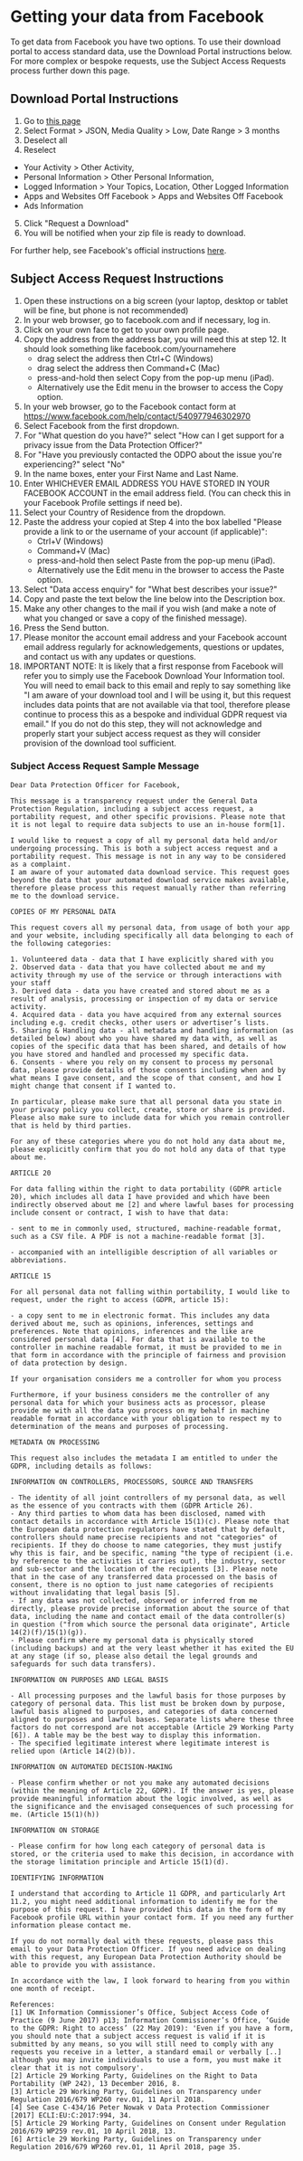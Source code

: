 # Getting your data from Facebook

To get data from Facebook you have two options. To use their download portal to access standard data, use the Download Portal instructions below. 
For more complex or bespoke requests, use the Subject Access Requests process further down this page. 

## Download Portal Instructions

1. Go to [this page](https://www.facebook.com/dyi/?referrer=yfi_settings)
2. Select Format > JSON, Media Quality > Low, Date Range > 3 months
3. Deselect all
4. Reselect
 - Your Activity > Other Activity,
 - Personal Information > Other Personal Information,
 - Logged Information > Your Topics, Location, Other Logged Information
 - Apps and Websites Off Facebook > Apps and Websites Off Facebook
 - Ads Information
5. Click "Request a Download"
6. You will be notified when your zip file is ready to download.

For further help, see Facebook's official instructions [here](https://www.facebook.com/help/212802592074644).

## Subject Access Request Instructions

1. Open these instructions on a big screen (your laptop, desktop or tablet will be fine, but phone is not recommended)
2. In your web browser, go to facebook.com and if necessary, log in.
3. Click on your own face to get to your own profile page.
4. Copy the address from the address bar, you will need this at step 12. It should look something like facebook.com/yournamehere
    - drag select the address then Ctrl+C (Windows)
    - drag select the address then Command+C (Mac)
    - press-and-hold then select Copy from the pop-up menu (iPad).
    - Alternatively use the Edit menu in the browser to access the Copy option.
5. In your web browser, go to the Facebook contact form at https://www.facebook.com/help/contact/540977946302970
6. Select Facebook from the first dropdown.
7. For "What question do you have?" select "How can I get support for a privacy issue from the Data Protection Officer?"
8. For "Have you previously contacted the ODPO about the issue you're experiencing?" select "No"
9. In the name boxes, enter your First Name and Last Name.
10. Enter WHICHEVER EMAIL ADDRESS YOU HAVE STORED IN YOUR FACEBOOK ACCOUNT in the email address field. (You can check this in your Facebook Profile settings if need be).
11. Select your Country of Residence from the dropdown.
12. Paste the address your copied at Step 4 into the box labelled "Please provide a link to or the username of your account (if applicable)":
    - Ctrl+V (Windows)
    - Command+V (Mac)
    - press-and-hold then select Paste from the pop-up menu (iPad).
    - Alternatively use the Edit menu in the browser to access the Paste option.
13. Select "Data access enquiry" for "What best describes your issue?"
14. Copy and paste the text below the line below into the Description box.
15. Make any other changes to the mail if you wish (and make a note of what you changed or save a copy of the finished message).
16. Press the Send button.
17. Please monitor the account email address and your Facebook account email address regularly for acknowledgements, questions or updates, and contact us with any updates or questions.
18. IMPORTANT NOTE: It is likely that a first response from Facebook will refer you to simply use the Facebook Download Your Information tool. You will need to email back to this email and reply to say something like "I am aware of your download tool and I will be using it, but this request includes data points that are not available via that tool, therefore please continue to process this as a bespoke and individual GDPR request via email." If you do not do this step, they will not acknowledge and properly start your subject access request as they will consider provision of the download tool sufficient. 

### Subject Access Request Sample Message
```
Dear Data Protection Officer for Facebook,

This message is a transparency request under the General Data Protection Regulation, including a subject access request, a portability request, and other specific provisions. Please note that it is not legal to require data subjects to use an in-house form[1].

I would like to request a copy of all my personal data held and/or undergoing processing. This is both a subject access request and a portability request. This message is not in any way to be considered as a complaint.
I am aware of your automated data download service. This request goes beyond the data that your automated download service makes available, therefore please process this request manually rather than referring me to the download service.

COPIES OF MY PERSONAL DATA

This request covers all my personal data, from usage of both your app and your website, including specifically all data belonging to each of the following categories:

1. Volunteered data - data that I have explicitly shared with you
2. Observed data - data that you have collected about me and my activity through my use of the service or through interactions with your staff
3. Derived data - data you have created and stored about me as a result of analysis, processing or inspection of my data or service activity.
4. Acquired data - data you have acquired from any external sources including e.g. credit checks, other users or advertiser’s lists.
5. Sharing & Handling data - all metadata and handling information (as detailed below) about who you have shared my data with, as well as copies of the specific data that has been shared, and details of how you have stored and handled and processed my specific data.
6. Consents - where you rely on my consent to process my personal data, please provide details of those consents including when and by what means I gave consent, and the scope of that consent, and how I might change that consent if I wanted to.

In particular, please make sure that all personal data you state in your privacy policy you collect, create, store or share is provided. Please also make sure to include data for which you remain controller that is held by third parties.

For any of these categories where you do not hold any data about me, please explicitly confirm that you do not hold any data of that type about me.

ARTICLE 20

For data falling within the right to data portability (GDPR article 20), which includes all data I have provided and which have been indirectly observed about me [2] and where lawful bases for processing include consent or contract, I wish to have that data:

- sent to me in commonly used, structured, machine-readable format, such as a CSV file. A PDF is not a machine-readable format [3].

- accompanied with an intelligible description of all variables or abbreviations.

ARTICLE 15

For all personal data not falling within portability, I would like to request, under the right to access (GDPR, article 15):

- a copy sent to me in electronic format. This includes any data derived about me, such as opinions, inferences, settings and preferences. Note that opinions, inferences and the like are considered personal data [4]. For data that is available to the controller in machine readable format, it must be provided to me in that form in accordance with the principle of fairness and provision of data protection by design.

If your organisation considers me a controller for whom you process

Furthermore, if your business considers me the controller of any personal data for which your business acts as processor, please provide me with all the data you process on my behalf in machine readable format in accordance with your obligation to respect my to determination of the means and purposes of processing.

METADATA ON PROCESSING

This request also includes the metadata I am entitled to under the GDPR, including details as follows:

INFORMATION ON CONTROLLERS, PROCESSORS, SOURCE AND TRANSFERS

- The identity of all joint controllers of my personal data, as well as the essence of you contracts with them (GDPR Article 26).
- Any third parties to whom data has been disclosed, named with contact details in accordance with Article 15(1)(c). Please note that the European data protection regulators have stated that by default, controllers should name precise recipients and not "categories" of recipients. If they do choose to name categories, they must justify why this is fair, and be specific, naming "the type of recipient (i.e. by reference to the activities it carries out), the industry, sector and sub-sector and the location of the recipients [3]. Please note that in the case of any transferred data processed on the basis of consent, there is no option to just name categories of recipients without invalidating that legal basis [5].
- If any data was not collected, observed or inferred from me directly, please provide precise information about the source of that data, including the name and contact email of the data controller(s) in question ("from which source the personal data originate", Article 14(2)(f)/15(1)(g)).
- Please confirm where my personal data is physically stored (including backups) and at the very least whether it has exited the EU at any stage (if so, please also detail the legal grounds and safeguards for such data transfers).

INFORMATION ON PURPOSES AND LEGAL BASIS

- All processing purposes and the lawful basis for those purposes by category of personal data. This list must be broken down by purpose, lawful basis aligned to purposes, and categories of data concerned aligned to purposes and lawful bases. Separate lists where these three factors do not correspond are not acceptable (Article 29 Working Party [6]). A table may be the best way to display this information.
- The specified legitimate interest where legitimate interest is relied upon (Article 14(2)(b)).

INFORMATION ON AUTOMATED DECISION-MAKING

- Please confirm whether or not you make any automated decisions (within the meaning of Article 22, GDPR). If the answer is yes, please provide meaningful information about the logic involved, as well as the significance and the envisaged consequences of such processing for me. (Article 15(1)(h))

INFORMATION ON STORAGE

- Please confirm for how long each category of personal data is stored, or the criteria used to make this decision, in accordance with the storage limitation principle and Article 15(1)(d).

IDENTIFYING INFORMATION

I understand that according to Article 11 GDPR, and particularly Art 11.2, you might need additional information to identify me for the purpose of this request. I have provided this data in the form of my Facebook profile URL within your contact form. If you need any further information please contact me.

If you do not normally deal with these requests, please pass this email to your Data Protection Officer. If you need advice on dealing with this request, any European Data Protection Authority should be able to provide you with assistance.

In accordance with the law, I look forward to hearing from you within one month of receipt.

References:
[1] UK Information Commissioner’s Office, Subject Access Code of Practice (9 June 2017) p13; Information Commissioner’s Office, ‘Guide to the GDPR: Right to access’ (22 May 2019): 'Even if you have a form, you should note that a subject access request is valid if it is submitted by any means, so you will still need to comply with any requests you receive in a letter, a standard email or verbally [..] although you may invite individuals to use a form, you must make it clear that it is not compulsory'.
[2] Article 29 Working Party, Guidelines on the Right to Data Portability (WP 242), 13 December 2016, 8.
[3] Article 29 Working Party, Guidelines on Transparency under Regulation 2016/679 WP260 rev.01, 11 April 2018.
[4] See Case C‑434/16 Peter Nowak v Data Protection Commissioner [2017] ECLI:EU:C:2017:994, 34.
[5] Article 29 Working Party, Guidelines on Consent under Regulation 2016/679 WP259 rev.01, 10 April 2018, 13.
[6] Article 29 Working Party, Guidelines on Transparency under Regulation 2016/679 WP260 rev.01, 11 April 2018, page 35.
```
